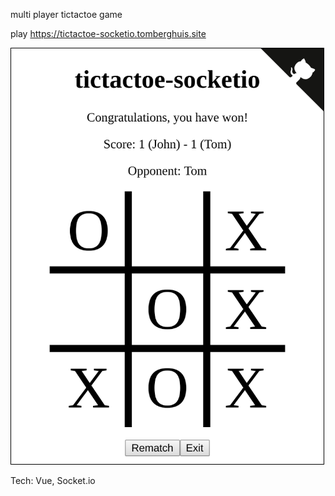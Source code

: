 multi player tictactoe game

play https://tictactoe-socketio.tomberghuis.site

<img style="border: 1px solid black" src="https://raw.githubusercontent.com/tberghuis/tictactoe-socketio/master/assets/screenshot.png" width="500" >

Tech: Vue, Socket.io